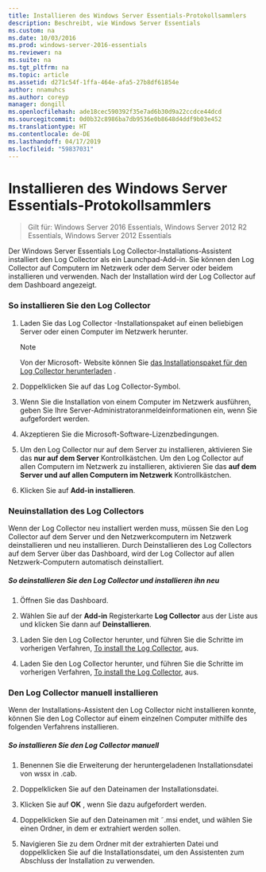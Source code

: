 ```yaml
---
title: Installieren des Windows Server Essentials-Protokollsammlers
description: Beschreibt, wie Windows Server Essentials
ms.custom: na
ms.date: 10/03/2016
ms.prod: windows-server-2016-essentials
ms.reviewer: na
ms.suite: na
ms.tgt_pltfrm: na
ms.topic: article
ms.assetid: d271c54f-1ffa-464e-afa5-27b8df61854e
author: nnamuhcs
ms.author: coreyp
manager: dongill
ms.openlocfilehash: ade18cec590392f35e7ad6b30d9a22ccdce44dcd
ms.sourcegitcommit: 0d0b32c8986ba7db9536e0b8648d4ddf9b03e452
ms.translationtype: HT
ms.contentlocale: de-DE
ms.lasthandoff: 04/17/2019
ms.locfileid: "59837031"
---
```

# <a name="install-the-windows-server-essentials-log-collector"></a>Installieren des Windows Server Essentials-Protokollsammlers

>Gilt für: Windows Server 2016 Essentials, Windows Server 2012 R2 Essentials, Windows Server 2012 Essentials

Der Windows Server Essentials Log Collector-Installations-Assistent installiert den Log Collector als ein Launchpad-Add-in. Sie können den Log Collector auf Computern im Netzwerk oder dem Server oder beidem installieren und verwenden. Nach der Installation wird der Log Collector auf dem Dashboard angezeigt.  
  
###  <a name="BKMK_ToInstall"></a> So installieren Sie den Log Collector  
  
1.  Laden Sie das Log Collector -Installationspaket auf einen beliebigen Server oder einen Computer im Netzwerk herunter.  
  
    > [!NOTE]
    >  Von der Microsoft- Website können Sie [das Installationspaket für den Log Collector herunterladen](https://go.microsoft.com/fwlink/p/?LinkId=255470) .  
  
2.  Doppelklicken Sie auf das Log Collector-Symbol.  
  
3.  Wenn Sie die Installation von einem Computer im Netzwerk ausführen, geben Sie Ihre Server-Administratoranmeldeinformationen ein, wenn Sie aufgefordert werden.  
  
4.  Akzeptieren Sie die Microsoft-Software-Lizenzbedingungen.  
  
5.  Um den Log Collector nur auf dem Server zu installieren, aktivieren Sie das **nur auf dem Server** Kontrollkästchen. Um den Log Collector auf allen Computern im Netzwerk zu installieren, aktivieren Sie das **auf dem Server und auf allen Computern im Netzwerk** Kontrollkästchen.  
  
6.  Klicken Sie auf **Add-in installieren**.  
  
###  <a name="BKMK_Reinstall"></a> Neuinstallation des Log Collectors  
 Wenn der Log Collector neu installiert werden muss, müssen Sie den Log Collector auf dem Server und den Netzwerkcomputern im Netzwerk deinstallieren und neu installieren. Durch Deinstallieren des Log Collectors auf dem Server über das Dashboard, wird der Log Collector auf allen Netzwerk-Computern automatisch deinstalliert.  
  
##### <a name="to-uninstall-and-reinstall-the-log-collector"></a>So deinstallieren Sie den Log Collector und installieren ihn neu  
  
1.  Öffnen Sie das Dashboard.  
  
2.  Wählen Sie auf der **Add-in** Registerkarte **Log Collector** aus der Liste aus und klicken Sie dann auf **Deinstallieren**.  
  

3.  Laden Sie den Log Collector herunter, und führen Sie die Schritte im vorherigen Verfahren, [To install the Log Collector](Install-the-Windows-Server-Essentials-Log-Collector.md#BKMK_ToInstall), aus.  

3.  Laden Sie den Log Collector herunter, und führen Sie die Schritte im vorherigen Verfahren, [To install the Log Collector](../support/Install-the-Windows-Server-Essentials-Log-Collector.md#BKMK_ToInstall), aus.  

  
### <a name="manually-install-the-log-collector"></a>Den Log Collector manuell installieren  
 Wenn der Installations-Assistent den Log Collector nicht installieren konnte, können Sie den Log Collector auf einem einzelnen Computer mithilfe des folgenden Verfahrens installieren.  
  
##### <a name="to-manually-install-the-log-collector"></a>So installieren Sie den Log Collector manuell  
  
1.  Benennen Sie die Erweiterung der heruntergeladenen Installationsdatei von wssx in .cab.  
  
2.  Doppelklicken Sie auf den Dateinamen der Installationsdatei.  
  
3.  Klicken Sie auf **OK** , wenn Sie dazu aufgefordert werden.  
  
4.  Doppelklicken Sie auf den Dateinamen mit ˜.msi endet, und wählen Sie einen Ordner, in dem er extrahiert werden sollen.  
  
5.  Navigieren Sie zu dem Ordner mit der extrahierten Datei und doppelklicken Sie auf die Installationsdatei, um den Assistenten zum Abschluss der Installation zu verwenden.
